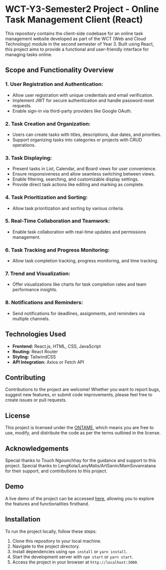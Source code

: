 # WCT-Y3-Semester2 Project - Online Task Management Client (React)

This repository contains the client-side codebase for an online task management website developed as part of the WCT (Web and Cloud Technology) module in the second semester of Year 3. Built using React, this project aims to provide a functional and user-friendly interface for managing tasks online.

## Scope and Functionality Overview

### 1. User Registration and Authentication:
   - Allow user registration with unique credentials and email verification.
   - Implement JWT for secure authentication and handle password reset requests.
   - Enable sign-in via third-party providers like Google OAuth.

### 2. Task Creation and Organization:
   - Users can create tasks with titles, descriptions, due dates, and priorities.
   - Support organizing tasks into categories or projects with CRUD operations.

### 3. Task Displaying:
   - Present tasks in List, Calendar, and Board views for user convenience.
   - Ensure responsiveness and allow seamless switching between views.
   - Enable filtering, searching, and customizable display settings.
   - Provide direct task actions like editing and marking as complete.

### 4. Task Prioritization and Sorting:
   - Allow task prioritization and sorting by various criteria.

### 5. Real-Time Collaboration and Teamwork:
   - Enable task collaboration with real-time updates and permissions management.

### 6. Task Tracking and Progress Monitoring:
   - Allow task completion tracking, progress monitoring, and time tracking.

### 7. Trend and Visualization:
   - Offer visualizations like charts for task completion rates and team performance insights.

### 8. Notifications and Reminders:
   - Send notifications for deadlines, assignments, and reminders via multiple channels.

## Technologies Used

- **Frontend:** React.js, HTML, CSS, JavaScript
- **Routing:** React Router
- **Styling:** TailwindCSS
- **API Integration:** Axios or Fetch API

## Contributing

Contributions to the project are welcome! Whether you want to report bugs, suggest new features, or submit code improvements, please feel free to create issues or pull requests.

## License

This project is licensed under the [ONTAME](link-to-license-file), which means you are free to use, modify, and distribute the code as per the terms outlined in the license.

## Acknowledgements

Special thanks to Touch Ngounchhay for the guidance and support to this project.
Special thanks to LengKola/LanyMalis/ArtSanin/MamSovanratana for their support, and contributions to this project.


## Demo

A live demo of the project can be accessed [here](link-to-live-demo), allowing you to explore the features and functionalities firsthand.

## Installation

To run the project locally, follow these steps:
1. Clone this repository to your local machine.
2. Navigate to the project directory.
3. Install dependencies using `npm install` or `yarn install`.
4. Start the development server with `npm start` or `yarn start`.
5. Access the project in your browser at `http://localhost:3000`.

